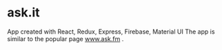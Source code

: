 # ask.it
App created with React, Redux, Express, Firebase, Material UI
The app is similar to the popular page www.ask.fm .
